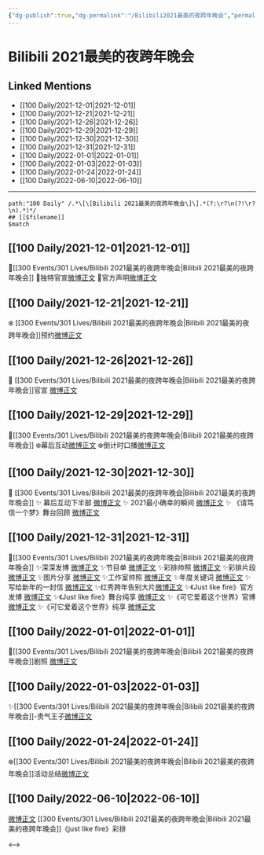 ```yaml
---
{"dg-publish":true,"dg-permalink":"/Bilibili2021最美的夜跨年晚会","permalink":"/Bilibili2021最美的夜跨年晚会/","title":"Bilibili 2021最美的夜跨年晚会"}
---
```


# Bilibili 2021最美的夜跨年晚会

## Linked Mentions
- [[100 Daily/2021-12-01\|2021-12-01]]
- [[100 Daily/2021-12-21\|2021-12-21]]
- [[100 Daily/2021-12-26\|2021-12-26]]
- [[100 Daily/2021-12-29\|2021-12-29]]
- [[100 Daily/2021-12-30\|2021-12-30]]
- [[100 Daily/2021-12-31\|2021-12-31]]
- [[100 Daily/2022-01-01\|2022-01-01]]
- [[100 Daily/2022-01-03\|2022-01-03]]
- [[100 Daily/2022-01-24\|2022-01-24]]
- [[100 Daily/2022-06-10\|2022-06-10]]


---

```expander
path:"100 Daily" /.*\[\[Bilibili 2021最美的夜跨年晚会\]\].*(?:\r?\n(?!\r?\n).*)*/
## [[$filename]]
$match
```
## [[100 Daily/2021-12-01\|2021-12-01]]
🌟[[300 Events/301 Lives/Bilibili 2021最美的夜跨年晚会\|Bilibili 2021最美的夜跨年晚会]]
💫独特官宣[微博正文](https://m.weibo.cn/6466290670/4709676225401174)
💫官方声明[微博正文](https://m.weibo.cn/6466290670/4709677361791751)
## [[100 Daily/2021-12-21\|2021-12-21]]
❄️ [[300 Events/301 Lives/Bilibili 2021最美的夜跨年晚会\|Bilibili 2021最美的夜跨年晚会]]预约[微博正文](https://m.weibo.cn/6466290670/4716858802962798)
## [[100 Daily/2021-12-26\|2021-12-26]]
💫 [[300 Events/301 Lives/Bilibili 2021最美的夜跨年晚会\|Bilibili 2021最美的夜跨年晚会]]官宣 [微博正文](https://m.weibo.cn/6466290670/4718629738775588)
## [[100 Daily/2021-12-29\|2021-12-29]]
🌟[[300 Events/301 Lives/Bilibili 2021最美的夜跨年晚会\|Bilibili 2021最美的夜跨年晚会]]
❄️幕后互动[微博正文](https://m.weibo.cn/6466290670/4719702922233891)
❄️倒计时口播[微博正文](https://m.weibo.cn/6466290670/4719728633053296)
## [[100 Daily/2021-12-30\|2021-12-30]]
💫 [[300 Events/301 Lives/Bilibili 2021最美的夜跨年晚会\|Bilibili 2021最美的夜跨年晚会]]
✨ 幕后互动下半部 [微博正文](https://m.weibo.cn/6466290670/4720035110587151)
✨ 2021最小确幸的瞬间 [微博正文](https://m.weibo.cn/6466290670/4720190878650044)
✨ 《请笃信一个梦》舞台回顾 [微博正文](https://m.weibo.cn/6466290670/4720076169155005)
## [[100 Daily/2021-12-31\|2021-12-31]]
💫[[300 Events/301 Lives/Bilibili 2021最美的夜跨年晚会\|Bilibili 2021最美的夜跨年晚会]]
✨深深发博 [微博正文](https://m.weibo.cn/6466290670/4720594014701971)
✨节目单 [微博正文](https://m.weibo.cn/6466290670/4720438929786644)
✨彩排帅照 [微博正文](https://m.weibo.cn/6466290670/4720400053044021)
✨彩排片段 [微博正文](https://m.weibo.cn/6466290670/4720403002165148)
✨图片分享 [微博正文](https://m.weibo.cn/6466290670/4720486250972568)
✨工作室帅照 [微博正文](https://m.weibo.cn/6466290670/4720647848854979)
✨年度关键词 [微博正文](https://m.weibo.cn/6466290670/4720541678438378)
✨写给新年的一封信 [微博正文](https://m.weibo.cn/6466290670/4720454864995774)
✨红秀跨年告别大片[微博正文](https://m.weibo.cn/6466290670/4720451769339789)
✨《Just like fire》官方发博 [微博正文](https://m.weibo.cn/6466290670/4720574376971498)
✨《Just like fire》舞台纯享 [微博正文](https://m.weibo.cn/6466290670/4720608811681251)
✨《可它爱着这个世界》官博 [微博正文](https://m.weibo.cn/6466290670/4720573845079658)
✨《可它爱着这个世界》纯享 [微博正文](https://m.weibo.cn/6466290670/4720602444733661)
## [[100 Daily/2022-01-01\|2022-01-01]]
🌟[[300 Events/301 Lives/Bilibili 2021最美的夜跨年晚会\|Bilibili 2021最美的夜跨年晚会]]剧照 [微博正文](https://m.weibo.cn/6466290670/4720788840125044)
## [[100 Daily/2022-01-03\|2022-01-03]]
✨[[300 Events/301 Lives/Bilibili 2021最美的夜跨年晚会\|Bilibili 2021最美的夜跨年晚会]]-贵气王子[微博正文](https://m.weibo.cn/6466290670/4721507711060243)
## [[100 Daily/2022-01-24\|2022-01-24]]
❄️[[300 Events/301 Lives/Bilibili 2021最美的夜跨年晚会\|Bilibili 2021最美的夜跨年晚会]]活动总结[微博正文](https://m.weibo.cn/6466290670/4729275149718620)
## [[100 Daily/2022-06-10\|2022-06-10]]
[微博正文](https://m.weibo.cn/6041830261/4778685464314001) [[300 Events/301 Lives/Bilibili 2021最美的夜跨年晚会\|Bilibili 2021最美的夜跨年晚会]]《just like fire》彩排

<-->
